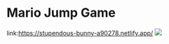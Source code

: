 # Mario Jump Game
link:https://stupendous-bunny-a90278.netlify.app/
<img height="auto" src="https://github.com/JoseHenriquePatrocinio/games/blob/main/MarioJump/prints/Mario%20Jump%20-%20Game.png"/>
